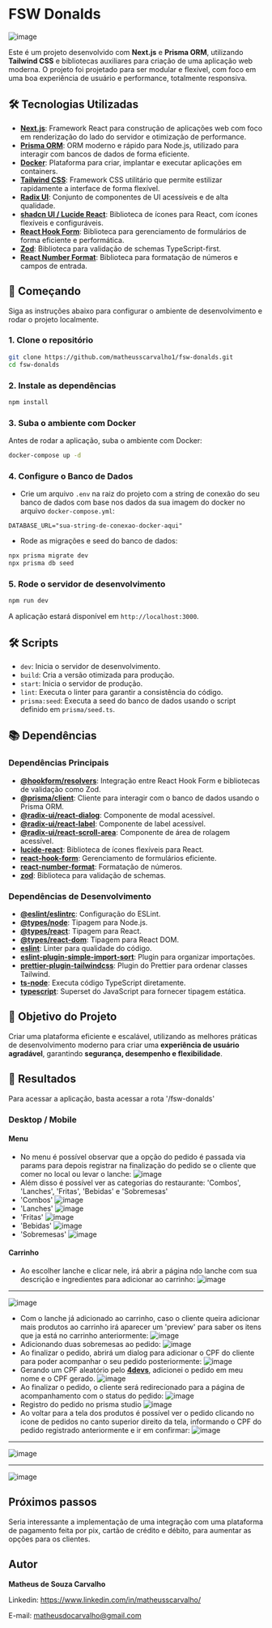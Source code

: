 # FSW Donalds

![image](https://github.com/user-attachments/assets/5f0da6b3-32c8-4f0d-b31d-d8b77157212a)

Este é um projeto desenvolvido com **Next.js** e **Prisma ORM**, utilizando **Tailwind CSS** e bibliotecas auxiliares para criação de uma aplicação web moderna. O projeto foi projetado para ser modular e flexível, com foco em uma boa experiência de usuário e performance, totalmente responsiva.

## 🛠️ Tecnologias Utilizadas

- **[Next.js](https://nextjs.org)**: Framework React para construção de aplicações web com foco em renderização do lado do servidor e otimização de performance.
- **[Prisma ORM](https://www.prisma.io)**: ORM moderno e rápido para Node.js, utilizado para interagir com bancos de dados de forma eficiente.
- **[Docker](https://www.docker.com/)**: Plataforma para criar, implantar e executar aplicações em containers.
- **[Tailwind CSS](https://tailwindcss.com)**: Framework CSS utilitário que permite estilizar rapidamente a interface de forma flexível.
- **[Radix UI](https://www.radix-ui.com)**: Conjunto de componentes de UI acessíveis e de alta qualidade.
- **[shadcn UI / Lucide React](https://ui.shadcn.com)**: Biblioteca de ícones para React, com ícones flexíveis e configuráveis.
- **[React Hook Form](https://react-hook-form.com/)**: Biblioteca para gerenciamento de formulários de forma eficiente e performática.
- **[Zod](https://zod.dev/)**: Biblioteca para validação de schemas TypeScript-first.
- **[React Number Format](https://github.com/s-yadav/react-number-format)**: Biblioteca para formatação de números e campos de entrada.

## 🚀 Começando

Siga as instruções abaixo para configurar o ambiente de desenvolvimento e rodar o projeto localmente.

### 1. Clone o repositório

```bash
git clone https://github.com/matheusscarvalho1/fsw-donalds.git
cd fsw-donalds
```

### 2. Instale as dependências

```bash
npm install
```

### 3. Suba o ambiente com Docker

Antes de rodar a aplicação, suba o ambiente com Docker:

```bash
docker-compose up -d
```

### 4. Configure o Banco de Dados

- Crie um arquivo `.env` na raiz do projeto com a string de conexão do seu banco de dados com base nos dados da sua imagem do docker no arquivo `docker-compose.yml`:

```env
DATABASE_URL="sua-string-de-conexao-docker-aqui"
```

- Rode as migrações e seed do banco de dados:

```bash
npx prisma migrate dev
npx prisma db seed
```

### 5. Rode o servidor de desenvolvimento

```bash
npm run dev
```

A aplicação estará disponível em `http://localhost:3000`.

## 🛠️ Scripts

- `dev`: Inicia o servidor de desenvolvimento.
- `build`: Cria a versão otimizada para produção.
- `start`: Inicia o servidor de produção.
- `lint`: Executa o linter para garantir a consistência do código.
- `prisma:seed`: Executa a seed do banco de dados usando o script definido em `prisma/seed.ts`.

## 📚 Dependências

### **Dependências Principais**

- **[@hookform/resolvers](https://www.npmjs.com/package/@hookform/resolvers)**: Integração entre React Hook Form e bibliotecas de validação como Zod.
- **[@prisma/client](https://www.npmjs.com/package/@prisma/client)**: Cliente para interagir com o banco de dados usando o Prisma ORM.
- **[@radix-ui/react-dialog](https://www.radix-ui.com)**: Componente de modal acessível.
- **[@radix-ui/react-label](https://www.radix-ui.com)**: Componente de label acessível.
- **[@radix-ui/react-scroll-area](https://www.radix-ui.com)**: Componente de área de rolagem acessível.
- **[lucide-react](https://lucide.dev)**: Biblioteca de ícones flexíveis para React.
- **[react-hook-form](https://react-hook-form.com/)**: Gerenciamento de formulários eficiente.
- **[react-number-format](https://github.com/s-yadav/react-number-format)**: Formatação de números.
- **[zod](https://zod.dev/)**: Biblioteca para validação de schemas.

### **Dependências de Desenvolvimento**

- **[@eslint/eslintrc](https://www.npmjs.com/package/@eslint/eslintrc)**: Configuração do ESLint.
- **[@types/node](https://www.npmjs.com/package/@types/node)**: Tipagem para Node.js.
- **[@types/react](https://www.npmjs.com/package/@types/react)**: Tipagem para React.
- **[@types/react-dom](https://www.npmjs.com/package/@types/react-dom)**: Tipagem para React DOM.
- **[eslint](https://eslint.org)**: Linter para qualidade do código.
- **[eslint-plugin-simple-import-sort](https://www.npmjs.com/package/eslint-plugin-simple-import-sort)**: Plugin para organizar importações.
- **[prettier-plugin-tailwindcss](https://github.com/tailwindlabs/prettier-plugin-tailwindcss)**: Plugin do Prettier para ordenar classes Tailwind.
- **[ts-node](https://www.npmjs.com/package/ts-node)**: Executa código TypeScript diretamente.
- **[typescript](https://www.typescriptlang.org)**: Superset do JavaScript para fornecer tipagem estática.

## 🎯 Objetivo do Projeto

Criar uma plataforma eficiente e escalável, utilizando as melhores práticas de desenvolvimento moderno para criar uma **experiência de usuário agradável**, garantindo **segurança, desempenho e flexibilidade**.

## 📱 Resultados
Para acessar a aplicação, basta acessar a rota '/fsw-donalds'
 ### Desktop / Mobile
 #### Menu
 - No menu é possível observar que a opção do pedido é passada via params para depois registrar na finalização do pedido se o cliente que comer no local ou levar o lanche:
 ![image](https://github.com/user-attachments/assets/c492e7d0-f573-47b9-9097-f7742d7bec65)
- Além disso é possível ver as categorias do restaurante: 'Combos', 'Lanches', 'Fritas', 'Bebidas' e 'Sobremesas'
- 'Combos'
  ![image](https://github.com/user-attachments/assets/7f34f9c3-4512-446b-ab8e-e9a7b15e923e)
- 'Lanches'
 ![image](https://github.com/user-attachments/assets/15ee9e81-b5ea-4888-b109-fa1d42374d60)
- 'Fritas'
  ![image](https://github.com/user-attachments/assets/af665eee-df68-4c51-ab5d-7c95e325d5a2)
- 'Bebidas'
  ![image](https://github.com/user-attachments/assets/d7ba9f98-9227-4bfd-9772-32e9f00a3eab)
- 'Sobremesas'
 ![image](https://github.com/user-attachments/assets/26816600-321e-4e40-a33c-464b71a3b4ef)

#### Carrinho
- Ao escolher lanche e clicar nele, irá abrir a página ndo lanche com sua descrição e ingredientes para adicionar ao carrinho:
![image](https://github.com/user-attachments/assets/f6971076-a1f7-48dc-b262-a360097fe803)
<hr>

![image](https://github.com/user-attachments/assets/5c8d5e2c-4f75-4962-b80f-50ab8fd8959f)
- Com o lanche já adicionado ao carrinho, caso o cliente queira adicionar mais produtos ao carrinho irá aparecer um 'preview' para saber os itens que ja está no carrinho anteriormente:
  ![image](https://github.com/user-attachments/assets/bc50a723-438e-4905-97f9-dc1e476682b2)
- Adicionando duas sobremesas ao pedido:
![image](https://github.com/user-attachments/assets/626eaccc-7fed-4382-8bdd-a631fdeea697)
- Ao finalizar o pedido, abrirá um dialog para adicionar o CPF do cliente para poder acompanhar o seu pedido posteriormente:
  ![image](https://github.com/user-attachments/assets/1ed2870d-41ee-4fc4-a3fe-28f845054055)
- Gerando um CPF aleatório pelo **[4devs]([https://tailwindcss.com](https://www.4devs.com.br/gerador_de_cpf))**, adicionei o pedido em meu nome e o CPF gerado.
 ![image](https://github.com/user-attachments/assets/85e22a3d-0c0f-4adc-bf65-61c872523449)
- Ao finalizar o pedido, o cliente será redirecionado para a página de acompanhamento com o status do pedido:
  ![image](https://github.com/user-attachments/assets/374e09ab-ae1f-4c7d-85f0-7900cdc66c6a)
- Registro do pedido no prisma studio 
![image](https://github.com/user-attachments/assets/9e6b60c3-e3c8-4b66-86b9-e18ab589cdbe)
- Ao voltar para a tela dos produtos é possível ver o pedido clicando no icone de pedidos no canto superior direito da tela, informando o CPF do pedido registrado anteriormente e ir em confirmar:
![image](https://github.com/user-attachments/assets/d33c1c60-f63c-440c-a286-ff7f9ad11f73)
<hr>

![image](https://github.com/user-attachments/assets/25247a9f-17c5-4d9f-aa7c-e509013b340b)
<hr>

![image](https://github.com/user-attachments/assets/b39768d0-ce7d-4249-be7f-d70b4304873c)


## Próximos passos

Seria interessante a implementação de uma integração com uma plataforma de pagamento feita por pix, cartão de crédito e débito, para aumentar as opções para os clientes.

## Autor

<b>Matheus de Souza Carvalho</b>

Linkedin:
https://www.linkedin.com/in/matheusscarvalho/

E-mail:
matheusdocarvalho@gmail.com


